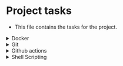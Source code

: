 # Project tasks

- This file contains the tasks for the project.

<details>
<summary>Docker</summary>

- Create a simple docker project with a single container that runs a simple web server.
  - [ ] Create a project skeleton
  - [ ] Explain the main commands of Docker file
  - [ ] Create a Docker file
  - [ ] Create a Docker ignore file
  - [ ] Create a Docker Compose file
  - [ ] Add Service to docker compose file
  - [ ] Add network to docker compose file
  - [ ] Add volume to docker compose file
  - [ ] Create github action for build and pushing the image to docker hub
  - [ ] Create a detailed README.md file for the Docker labs
</details>

<details>
<summary>Git</summary>

- [ ] Create script for working on multiple branches

</details>

<details>
<summary>Github actions</summary>

- Use github actions to create a CD (continuous Deployment) For a Dockerized Static HTML Page (Which we created in the 1st task) 
- [ ] Create a deploy html file
- [ ] Explain the commands of the deploy file
- [ ] Add the required Secrets


</details>

<details>
<summary>Shell Scripting</summary>

- Write a bash script monitor-disk.sh that:
  - [ ] Checks  if / usage > 85%
  - [ ] Sends an alert or writes to a log file file
  - [ ] Add a cron job to run it every 10 minutes
  - [ ] Explain the system commands you used


